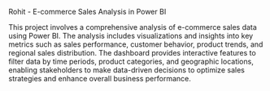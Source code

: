 Rohit - E-commerce Sales Analysis in Power BI

This project involves a comprehensive analysis of e-commerce sales data using Power BI. The analysis includes visualizations and insights into key metrics such as sales performance, customer behavior, product trends, and regional sales distribution. The dashboard provides interactive features to filter data by time periods, product categories, and geographic locations, enabling stakeholders to make data-driven decisions to optimize sales strategies and enhance overall business performance.

